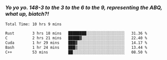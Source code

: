 ### ***Yo yo yo. 148-3 to the 3 to the 6 to the 9, representing the ABQ, what up, biatch?!***

<!--START_SECTION:waka-->

```txt
Total Time: 10 hrs 9 mins

Rust        3 hrs 18 mins   ████████░░░░░░░░░░░░░░░░░   31.36 %
C           2 hrs 21 mins   █████▓░░░░░░░░░░░░░░░░░░░   22.40 %
Cuda        1 hr 29 mins    ███▓░░░░░░░░░░░░░░░░░░░░░   14.17 %
Bash        1 hr 24 mins    ███▒░░░░░░░░░░░░░░░░░░░░░   13.44 %
C++         53 mins         ██░░░░░░░░░░░░░░░░░░░░░░░   08.50 %
```

<!--END_SECTION:waka-->

<!--
**AJMC2002/AJMC2002** is a ✨ _special_ ✨ repository because its `README.md` (this file) appears on your GitHub profile.

Here are some ideas to get you started:

- 🔭 I’m currently working on ...
- 🌱 I’m currently learning ...
- 👯 I’m looking to collaborate on ...
- 🤔 I’m looking for help with ...
- 💬 Ask me about ...
- 📫 How to reach me: ...
- 😄 Pronouns: ...
- ⚡ Fun fact: ...
-->

